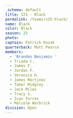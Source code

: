 ```yaml
---
_schema: default
title: S25 - Black
permalink: /teams/s25-black/
name: Black
color: Black
season: 25
photo:
captain: Patrick Kozak
quarterback: Matt Pearce
members:
  - 'Brandon Benjamin '
  - Triada C.
  - James F.
  - Jordan F.
  - Veronica H.
  - James Martinez
  - Taber Midgley
  - Jack Miles
  - Tracy S.
  - Ivan Torres
  - Malcolm Warbrick
division: Open
---
```

